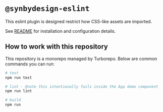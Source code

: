 # `@synbydesign-eslint`

This eslint plugin is designed restrict how CSS-like assets are imported.

See [README](https://github.com/ericmasiello/synbydesign-eslint-plugin/blob/main/packages/eslint-plugin/README.md) for installation and configuration details.

## How to work with this repository

This repository is a monorepo managed by Turborepo. Below are common commands you can run:

```bash
# test
npm run test

# lint - @note this intentionally fails inside the App demo component
npm run lint

# build
npm run
```
